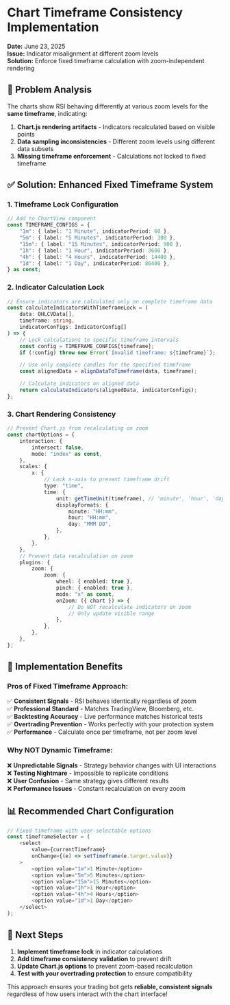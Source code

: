 # Chart Timeframe Consistency Implementation

**Date:** June 23, 2025  
**Issue:** Indicator misalignment at different zoom levels  
**Solution:** Enforce fixed timeframe calculation with zoom-independent rendering

## 🎯 **Problem Analysis**

The charts show RSI behaving differently at various zoom levels for the **same timeframe**, indicating:

1. **Chart.js rendering artifacts** - Indicators recalculated based on visible points
2. **Data sampling inconsistencies** - Different zoom levels using different data subsets
3. **Missing timeframe enforcement** - Calculations not locked to fixed timeframe

## ✅ **Solution: Enhanced Fixed Timeframe System**

### **1. Timeframe Lock Configuration**

```typescript
// Add to ChartView component
const TIMEFRAME_CONFIGS = {
	"1m": { label: "1 Minute", indicatorPeriod: 60 },
	"5m": { label: "5 Minutes", indicatorPeriod: 300 },
	"15m": { label: "15 Minutes", indicatorPeriod: 900 },
	"1h": { label: "1 Hour", indicatorPeriod: 3600 },
	"4h": { label: "4 Hours", indicatorPeriod: 14400 },
	"1d": { label: "1 Day", indicatorPeriod: 86400 },
} as const;
```

### **2. Indicator Calculation Lock**

```typescript
// Ensure indicators are calculated only on complete timeframe data
const calculateIndicatorsWithTimeframeLock = (
	data: OHLCVData[],
	timeframe: string,
	indicatorConfigs: IndicatorConfig[]
) => {
	// Lock calculations to specific timeframe intervals
	const config = TIMEFRAME_CONFIGS[timeframe];
	if (!config) throw new Error(`Invalid timeframe: ${timeframe}`);

	// Use only complete candles for the specified timeframe
	const alignedData = alignDataToTimeframe(data, timeframe);

	// Calculate indicators on aligned data
	return calculateIndicators(alignedData, indicatorConfigs);
};
```

### **3. Chart Rendering Consistency**

```typescript
// Prevent Chart.js from recalculating on zoom
const chartOptions = {
	interaction: {
		intersect: false,
		mode: "index" as const,
	},
	scales: {
		x: {
			// Lock x-axis to prevent timeframe drift
			type: "time",
			time: {
				unit: getTimeUnit(timeframe), // 'minute', 'hour', 'day'
				displayFormats: {
					minute: "HH:mm",
					hour: "HH:mm",
					day: "MMM DD",
				},
			},
		},
	},
	// Prevent data recalculation on zoom
	plugins: {
		zoom: {
			zoom: {
				wheel: { enabled: true },
				pinch: { enabled: true },
				mode: "x" as const,
				onZoom: ({ chart }) => {
					// Do NOT recalculate indicators on zoom
					// Only update visible range
				},
			},
		},
	},
};
```

## 🚀 **Implementation Benefits**

### **Pros of Fixed Timeframe Approach:**

✅ **Consistent Signals** - RSI behaves identically regardless of zoom  
✅ **Professional Standard** - Matches TradingView, Bloomberg, etc.  
✅ **Backtesting Accuracy** - Live performance matches historical tests  
✅ **Overtrading Prevention** - Works perfectly with your protection system  
✅ **Performance** - Calculate once per timeframe, not per zoom level

### **Why NOT Dynamic Timeframe:**

❌ **Unpredictable Signals** - Strategy behavior changes with UI interactions  
❌ **Testing Nightmare** - Impossible to replicate conditions  
❌ **User Confusion** - Same strategy gives different results  
❌ **Performance Issues** - Constant recalculation on every zoom

## 📊 **Recommended Chart Configuration**

```typescript
// Fixed timeframe with user-selectable options
const timeframeSelector = (
	<select
		value={currentTimeframe}
		onChange={(e) => setTimeframe(e.target.value)}
	>
		<option value="1m">1 Minute</option>
		<option value="5m">5 Minutes</option>
		<option value="15m">15 Minutes</option>
		<option value="1h">1 Hour</option>
		<option value="4h">4 Hours</option>
		<option value="1d">1 Day</option>
	</select>
);
```

## 🎯 **Next Steps**

1. **Implement timeframe lock** in indicator calculations
2. **Add timeframe consistency validation** to prevent drift
3. **Update Chart.js options** to prevent zoom-based recalculation
4. **Test with your overtrading protection** to ensure compatibility

This approach ensures your trading bot gets **reliable, consistent signals** regardless of how users interact with the chart interface!
